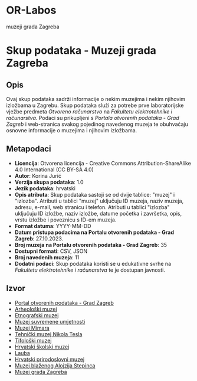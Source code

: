 # OR-Labos
 muzeji grada Zagreba

# Skup podataka - Muzeji grada Zagreba

## Opis
Ovaj skup podataka sadrži informacije o nekim muzejima i nekim njihovim izložbama u Zagrebu. Skup podataka služi za potrebe prve laboratorijske vježbe predmeta *Otvoreno računarstvo* na *Fakultetu elektrotehnike i računarstva*. 
Podaci su prikupljeni s *Portala otvorenih podataka - Grad Zagreb* i web-stranica svakog pojedinog navedenog muzeja te obuhvaćaju osnovne informacije o muzejima i njihovim izložbama.

## Metapodaci
- **Licencija**: Otvorena licencija - Creative Commons Attribution-ShareAlike 4.0 International (CC BY-SA 4.0)
- **Autor**: Korina Jurić
- **Verzija skupa podataka**: 1.0
- **Jezik podataka**: hrvatski
- **Opis atributa**: Skup podataka sastoji se od dvije tablice: "muzej" i "izlozba". Atributi u tablici "muzej" uključuju ID muzeja, naziv muzeja, adresu, e-mail, web stranicu i telefon. Atributi u tablici "izlozba" uključuju ID izložbe, naziv izložbe, datume početka i završetka, opis, vrstu izložbe i poveznicu s ID-em muzeja.
- **Format datuma**: YYYY-MM-DD
- **Datum pristupa podacima na Portalu otvorenih podataka - Grad Zagreb**: 27.10.2023.
- **Broj muzeja na Portalu otvorenih podataka - Grad Zagreb**: 35
- **Dostupni formati**: CSV, JSON
- **Broj navedenih muzeja**: 11
- **Dodatni podaci**: Skup podataka koristi se u edukativne svrhe na *Fakultetu elektrotehnike i računarstva* te je dostupan javnosti.


## Izvor
- [Portal otvorenih podataka - Grad Zagreb](http://data.zagreb.hr/dataset/muzeji-grada-zagreba-svi)
- [Arheološki muzej](https://amz.hr/)
- [Etnografski muzej](https://emz.hr/)
- [Muzej suvremene umjetnosti](https://msu.hr/)
- [Muzej Mimara](https://mimara.hr/)
- [Tehnički muzej Nikola Tesla](https://tehnicki-muzej.hr/)
- [Tifološki muzej](https://tifoloskimuzej.hr/)
- [Hrvatski školski muzej](https://hsmuzej.hr/)
- [Lauba](https://lauba.hr/)
- [Hrvatski prirodoslovni muzej](https://hpm.hr/)
- [Muzej blaženog Alojzija Stepinca](https://www.zg-nadbiskupija.hr/sveci-i-blazenici-crkve-u-hrvata/blazeni-alojzije-stepinac/muzej-bl-alojzija-stepinca)
- [Muzej grada Zagreba](https://mgz.hr/)
